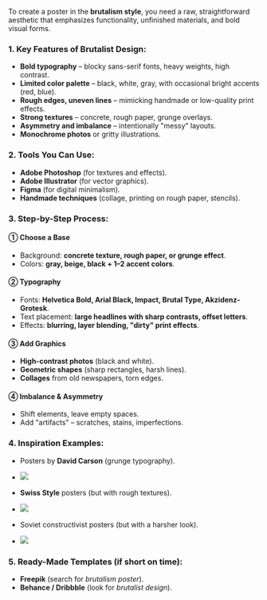 To create a poster in the **brutalism style**, you need a raw, straightforward aesthetic that emphasizes functionality, unfinished materials, and bold visual forms.  

### **1. Key Features of Brutalist Design:**  
- **Bold typography** – blocky sans-serif fonts, heavy weights, high contrast.  
- **Limited color palette** – black, white, gray, with occasional bright accents (red, blue).  
- **Rough edges, uneven lines** – mimicking handmade or low-quality print effects.  
- **Strong textures** – concrete, rough paper, grunge overlays.  
- **Asymmetry and imbalance** – intentionally "messy" layouts.  
- **Monochrome photos** or gritty illustrations.  

### **2. Tools You Can Use:**  
- **Adobe Photoshop** (for textures and effects).  
- **Adobe Illustrator** (for vector graphics).  
- **Figma** (for digital minimalism).  
- **Handmade techniques** (collage, printing on rough paper, stencils).  

### **3. Step-by-Step Process:**  

#### **① Choose a Base**  
- Background: **concrete texture, rough paper, or grunge effect**.  
- Colors: **gray, beige, black + 1–2 accent colors**.  

#### **② Typography**  
- Fonts: **Helvetica Bold, Arial Black, Impact, Brutal Type, Akzidenz-Grotesk**.  
- Text placement: **large headlines with sharp contrasts, offset letters**.  
- Effects: **blurring, layer blending, "dirty" print effects**.  

#### **③ Add Graphics**  
- **High-contrast photos** (black and white).  
- **Geometric shapes** (sharp rectangles, harsh lines).  
- **Collages** from old newspapers, torn edges.  

#### **④ Imbalance & Asymmetry**  
- Shift elements, leave empty spaces.  
- Add "artifacts" – scratches, stains, imperfections.  

### **4. Inspiration Examples:**  
- Posters by **David Carson** (grunge typography).
- 
  <img src="https://i.pinimg.com/474x/fb/f2/23/fbf223e98b348f39c8bd254f0a1b3051.jpg?nii=t"/>
  
- **Swiss Style** posters (but with rough textures).
- 
  <img src="https://ic.pics.livejournal.com/nobelfaik/13371134/146744/146744_original.png"/>
  
- Soviet constructivist posters (but with a harsher look).
- 
  <img src="https://files.mediiia.ru/postimages/4668/1a51d5ccf49c4621889089f943331941/8dbeec2496d24659964adf3c67e155881152x816.jpg"/>
  

### **5. Ready-Made Templates (if short on time):**  
- **Freepik** (search for *brutalism poster*).  
- **Behance / Dribbble** (look for *brutalist design*).  

